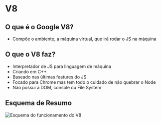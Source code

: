 # V8

## O que é o Google V8?
* Compõe o ambiente, a máquina virtual, que irá rodar o JS na máquina

## O que o V8 faz?
* Interpretador de JS para linguagem de máquina
* Criando em C++
* Baseado nas últimas features do JS
* Focado para Chrome mas tem todo o cuidado de não quebrar o Node
* Não possui a DOM, console ou File System

## Esquema de Resumo
![Esquema do funcionamento do V8](https://static.tildacdn.com/tild3533-6537-4639-b961-393433393837/1_GuWInZljjvtDpdeT6O.png)